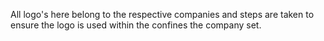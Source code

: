 All logo's here belong to the respective companies and steps are taken to 
ensure the logo is used within the confines the company set.

